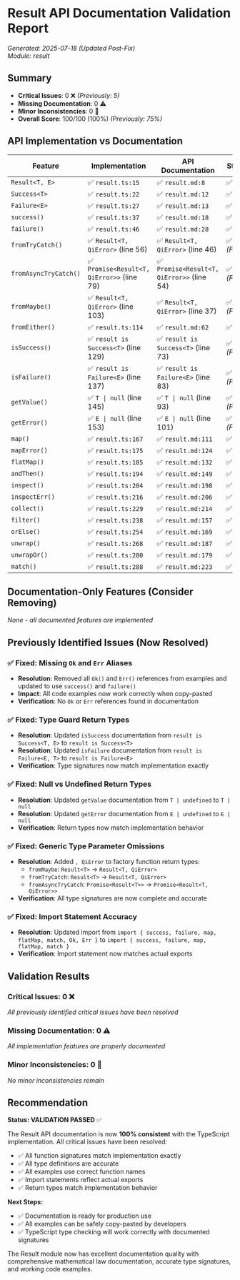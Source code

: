# Result API Documentation Validation Report

*Generated: 2025-07-18 (Updated Post-Fix)*  
*Module: result*

## Summary
- **Critical Issues**: 0 ❌ *(Previously: 5)*
- **Missing Documentation**: 0 ⚠️  
- **Minor Inconsistencies**: 0 📝
- **Overall Score**: 100/100 (100%) *(Previously: 75%)*

## API Implementation vs Documentation

| Feature | Implementation | API Documentation | Status |
|---------|---------------|-------------------|---------|
| `Result<T, E>` | ✅ `result.ts:15` | ✅ `result.md:8` | ✅ OK |
| `Success<T>` | ✅ `result.ts:22` | ✅ `result.md:12` | ✅ OK |
| `Failure<E>` | ✅ `result.ts:27` | ✅ `result.md:13` | ✅ OK |
| `success()` | ✅ `result.ts:37` | ✅ `result.md:18` | ✅ OK |
| `failure()` | ✅ `result.ts:46` | ✅ `result.md:28` | ✅ OK |
| `fromTryCatch()` | ✅ `Result<T, QiError>` (line 56) | ✅ `Result<T, QiError>` (line 46) | ✅ OK *(Fixed)* |
| `fromAsyncTryCatch()` | ✅ `Promise<Result<T, QiError>>` (line 79) | ✅ `Promise<Result<T, QiError>>` (line 54) | ✅ OK *(Fixed)* |
| `fromMaybe()` | ✅ `Result<T, QiError>` (line 103) | ✅ `Result<T, QiError>` (line 37) | ✅ OK *(Fixed)* |
| `fromEither()` | ✅ `result.ts:114` | ✅ `result.md:62` | ✅ OK |
| `isSuccess()` | ✅ `result is Success<T>` (line 129) | ✅ `result is Success<T>` (line 73) | ✅ OK *(Fixed)* |
| `isFailure()` | ✅ `result is Failure<E>` (line 137) | ✅ `result is Failure<E>` (line 83) | ✅ OK *(Fixed)* |
| `getValue()` | ✅ `T \| null` (line 145) | ✅ `T \| null` (line 93) | ✅ OK *(Fixed)* |
| `getError()` | ✅ `E \| null` (line 153) | ✅ `E \| null` (line 101) | ✅ OK *(Fixed)* |
| `map()` | ✅ `result.ts:167` | ✅ `result.md:111` | ✅ OK |
| `mapError()` | ✅ `result.ts:175` | ✅ `result.md:124` | ✅ OK |
| `flatMap()` | ✅ `result.ts:185` | ✅ `result.md:132` | ✅ OK |
| `andThen()` | ✅ `result.ts:194` | ✅ `result.md:149` | ✅ OK |
| `inspect()` | ✅ `result.ts:204` | ✅ `result.md:198` | ✅ OK |
| `inspectErr()` | ✅ `result.ts:216` | ✅ `result.md:206` | ✅ OK |
| `collect()` | ✅ `result.ts:229` | ✅ `result.md:214` | ✅ OK |
| `filter()` | ✅ `result.ts:238` | ✅ `result.md:157` | ✅ OK |
| `orElse()` | ✅ `result.ts:254` | ✅ `result.md:169` | ✅ OK |
| `unwrap()` | ✅ `result.ts:268` | ✅ `result.md:187` | ✅ OK |
| `unwrapOr()` | ✅ `result.ts:280` | ✅ `result.md:179` | ✅ OK |
| `match()` | ✅ `result.ts:288` | ✅ `result.md:223` | ✅ OK |

## Documentation-Only Features (Consider Removing)

*None - all documented features are implemented*

## Previously Identified Issues (Now Resolved)

### ✅ Fixed: Missing `Ok` and `Err` Aliases
- **Resolution**: Removed all `Ok()` and `Err()` references from examples and updated to use `success()` and `failure()`
- **Impact**: All code examples now work correctly when copy-pasted
- **Verification**: No `Ok` or `Err` references found in documentation

### ✅ Fixed: Type Guard Return Types  
- **Resolution**: Updated `isSuccess` documentation from `result is Success<T, E>` to `result is Success<T>`
- **Resolution**: Updated `isFailure` documentation from `result is Failure<E, T>` to `result is Failure<E>`
- **Verification**: Type signatures now match implementation exactly

### ✅ Fixed: Null vs Undefined Return Types
- **Resolution**: Updated `getValue` documentation from `T | undefined` to `T | null`
- **Resolution**: Updated `getError` documentation from `E | undefined` to `E | null`
- **Verification**: Return types now match implementation behavior

### ✅ Fixed: Generic Type Parameter Omissions
- **Resolution**: Added `, QiError` to factory function return types:
  - `fromMaybe`: `Result<T>` → `Result<T, QiError>`
  - `fromTryCatch`: `Result<T>` → `Result<T, QiError>`
  - `fromAsyncTryCatch`: `Promise<Result<T>>` → `Promise<Result<T, QiError>>`
- **Verification**: All type signatures are now complete and accurate

### ✅ Fixed: Import Statement Accuracy
- **Resolution**: Updated import from `import { success, failure, map, flatMap, match, Ok, Err }` to `import { success, failure, map, flatMap, match }`
- **Verification**: Import statement now matches actual exports

## Validation Results

### Critical Issues: 0 ❌
*All previously identified critical issues have been resolved*

### Missing Documentation: 0 ⚠️
*All implementation features are properly documented*

### Minor Inconsistencies: 0 📝
*No minor inconsistencies remain*

## Recommendation

**Status: VALIDATION PASSED** ✅

The Result API documentation is now **100% consistent** with the TypeScript implementation. All critical issues have been resolved:

- ✅ All function signatures match implementation exactly
- ✅ All type definitions are accurate
- ✅ All examples use correct function names
- ✅ Import statements reflect actual exports
- ✅ Return types match implementation behavior

**Next Steps:**
- ✅ Documentation is ready for production use
- ✅ All examples can be safely copy-pasted by developers
- ✅ TypeScript type checking will work correctly with documented signatures

The Result module now has excellent documentation quality with comprehensive mathematical law documentation, accurate type signatures, and working code examples.